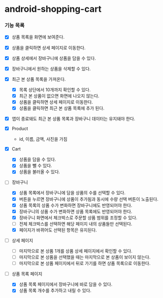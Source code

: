 # android-shopping-cart

### 기능 목록

- [X] 상품 목록을 화면에 보여준다.
- [X] 상품을 클릭하면 상세 페이지로 이동한다.
- [X] 상품 상세에서 장바구니에 상품을 담을 수 있다.
- [X] 장바구니에서 원하는 상품을 삭제할 수 있다.
- [X] 최근 본 상품 목록을 가져온다.
  - [X] 목록 상단에서 10개까지 확인할 수 있다.
  - [X] 최근 본 상품이 없으면 화면에 나오지 않는다.
  - [X] 상품을 클릭하면 상세 페이지로 이동한다.
  - [X] 상품을 클릭하면 최근 본 상품 목록에 추가 된다.
- [X] 앱이 종료돼도 최근 본 상품 목록과 장바구니 데이터는 유지돼야 한다.

- [x] Product
  - id, 이름, 금액, 사진을 가짐

- [x] Cart
  - [x] 상품을 담을 수 있다.
  - [x] 상품을 뺄 수 있다.
  - [x] 상품을 불러올 수 있다.

- [ ] 장바구니
  - [X] 상품 목록에서 장바구니에 담을 상품의 수를 선택할 수 있다.
  - [X] 버튼을 누르면 장바구니에 상품이 추가됨과 동시에 수량 선택 버튼이 노출된다.
  - [X] 상품 목록의 상품 수가 변화하면 장바구니에도 반영되어야 한다.
  - [X] 장바구니의 상품 수가 변화하면 상품 목록에도 반영되어야 한다.
  - [X] 장바구니 화면에서 체크박스로 주문할 상품 범위를 조정할 수 있다.
  - [ ] 전체 체크박스를 선택하면 해당 페이지 내의 상품들만 선택된다.
  - [X] 페이지가 바뀌어도 선택된 항목은 유지된다.

- [ ] 상세 페이지
  - [ ] 마지막으로 본 상품 1개를 상품 상세 페이지에서 확인할 수 있다.
  - [ ] 마지막으로 본 상품을 선택했을 때는 마지막으로 본 상품이 보이지 않는다.
  - [ ] 마지막으로 본 상품 페이지에서 뒤로 가기를 하면 상품 목록으로 이동한다.

- [ ] 상품 목록 페이지
  - [X] 상품 목록 페이지에서 장바구니에 바로 담을 수 있다.
  - [X] 상품 목록 개수를 추가하고 내릴 수 있다.
